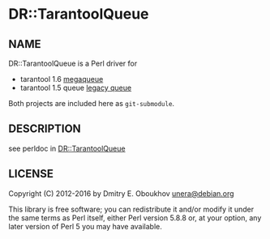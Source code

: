 # DR::TarantoolQueue

## NAME

DR::TarantoolQueue is a Perl driver for

- tarantool 1.6 [megaqueue](https://github.com/dr-co/tarantool-megaqueue)
- tarantool 1.5 queue [legacy queue](https://github.com/dr-co/tarantool-lts-queue)


Both projects are included here as `git-submodule`.

## DESCRIPTION

see perldoc in [DR::TarantoolQueue](https://github.com/dr-co/tarantool-queue/blob/master/lib/DR/TarantoolQueue.pm)

## LICENSE

Copyright (C) 2012-2016 by Dmitry E. Oboukhov <unera@debian.org>
 
This library is free software; you can redistribute it and/or modify
it under the same terms as Perl itself, either Perl version 5.8.8 or,
at your option, any later version of Perl 5 you may have available.

